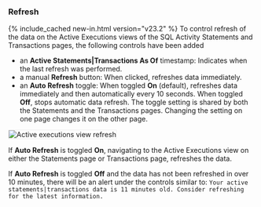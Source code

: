 ### Refresh

{% include_cached new-in.html version="v23.2" %} To control refresh of the data on the Active Executions views of the SQL Activity Statements and Transactions pages, the following controls have been added

- an **Active Statements|Transactions As Of** timestamp: Indicates when the last refresh was performed.
- a manual **Refresh** button: When clicked, refreshes data immediately.
- an **Auto Refresh** toggle: When toggled **On** (default), refreshes data immediately and then automatically every 10 seconds. When toggled **Off**, stops automatic data refresh. The toggle setting is shared by both the Statements and the Transactions pages. Changing the setting on one page changes it on the other page. 

<img src="{{ 'images/v23.2/active-executions-view-refresh.png' | relative_url }}" alt="Active executions view refresh" style="border:1px solid #eee;max-width:100%" />

If **Auto Refresh** is toggled **On**, navigating to the Active Executions view on either the Statements page or Transactions page, refreshes the data.

If **Auto Refresh** is toggled **Off** and the data has not been refreshed in over 10 minutes, there will be an alert under the controls similar to: `Your active statements|transactions data is 11 minutes old. Consider refreshing for the latest information.`
